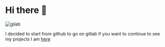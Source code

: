 <p align="center">
    <h1> Hi there 👋 </h1>
    <img alt="gilab" src="https://external-content.duckduckgo.com/iu/?u=https%3A%2F%2Fcas.thm.de%2Fcas%2Fimages%2Fgitlab.png&f=1&nofb=1"/>
</p>

I decided to start from github to go on gitlab if you want to continue to see my projects I am [here](https://gitlab.valeran-maytie.com/valo)
